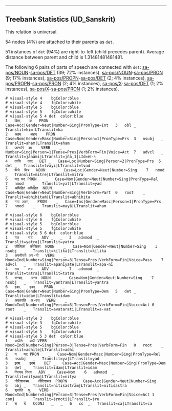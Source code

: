 

--------------------------------------------------------------------------------

## Treebank Statistics (UD_Sanskrit)

This relation is universal.

54 nodes (4%) are attached to their parents as `det`.

51 instances of `det` (94%) are right-to-left (child precedes parent).
Average distance between parent and child is 1.31481481481481.

The following 6 pairs of parts of speech are connected with `det`: [sa-pos/NOUN]()-[sa-pos/DET]() (39; 72% instances), [sa-pos/NOUN]()-[sa-pos/PRON]() (9; 17% instances), [sa-pos/PROPN]()-[sa-pos/DET]() (2; 4% instances), [sa-pos/PROPN]()-[sa-pos/PRON]() (2; 4% instances), [sa-pos/X]()-[sa-pos/DET]() (1; 2% instances), [sa-pos/X]()-[sa-pos/PRON]() (1; 2% instances).


~~~ conllu
# visual-style 4	bgColor:blue
# visual-style 4	fgColor:white
# visual-style 5	bgColor:blue
# visual-style 5	fgColor:white
# visual-style 5 4 det	color:blue
1	किम्	क	PRON	_	Case=Acc|Gender=Neut|Number=Sing|PronType=Int	3	obl	_	Translit=kim|LTranslit=ka
2	अहम्	अहम्	PRON	_	Case=Nom|Gender=Masc|Number=Sing|Person=1|PronType=Prs	3	nsubj	_	Translit=aham|LTranslit=aham
3	जानामि	ज्ञा	VERB	_	Number=Sing|Person=1|Tense=Pres|VerbForm=Fin|Voice=Act	7	advcl	_	Translit=jānāmi|LTranslit=jñā_1|LId=ज्ञा-१
4	त्वयि	त्वद्	DET	_	Case=Loc|Number=Sing|Person=2|PronType=Prs	5	det	_	Translit=tvayi|LTranslit=tvad
5	मित्रे	मित्र	NOUN	_	Case=Loc|Gender=Neut|Number=Sing	7	nmod	_	Translit=mitre|LTranslit=mitra
6	यत्	यद्	PRON	_	Case=Nom|Gender=Neut|Number=Sing|PronType=Rel	7	nmod	_	Translit=yat|LTranslit=yad
7	अभिहितं	अभिहित	NOUN	_	Case=Nom|Gender=Neut|Number=Sing|VerbForm=Part	0	root	_	Translit=abhihitaṁ|LTranslit=abhihita
8	मया	अहम्	PRON	_	Case=Ins|Gender=Masc|Person=1|PronType=Prs	7	nmod	_	Translit=mayā|LTranslit=aham

~~~


~~~ conllu
# visual-style 6	bgColor:blue
# visual-style 6	fgColor:white
# visual-style 5	bgColor:blue
# visual-style 5	fgColor:white
# visual-style 5 6 det	color:blue
1	यत्र	यत्र	ADV	_	_	3	advmod	_	Translit=yatra|LTranslit=yatra
2	कीलिका	कीलिका	NOUN	_	Case=Nom|Gender=Neut|Number=Sing	3	nsubj	_	Translit=kīlikā|LTranslit=kīlikā
3	अपनीयते	अप-नी	VERB	_	Mood=Ind|Number=Sing|Person=3|Tense=Pres|VerbForm=Fin|Voice=Pass	7	advcl	_	Translit=apanīyate|LTranslit=apa-nī
4	तत्र	तत्र	ADV	_	_	7	advmod	_	Translit=tatra|LTranslit=tatra
5	यन्त्रम्	यन्त्र	NOUN	_	Case=Nom|Gender=Neut|Number=Sing	7	nsubj	_	Translit=yantram|LTranslit=yantra
6	इदम्	इदम्	PRON	_	Case=Nom|Gender=Neut|Number=Sing|PronType=Dem	5	det	_	Translit=idam|LTranslit=idam
7	अवतरति	अ-वत्	VERB	_	Mood=Ind|Number=Sing|Person=3|Tense=Pres|VerbForm=Fin|Voice=Act	0	root	_	Translit=avatarati|LTranslit=a-vat

~~~


~~~ conllu
# visual-style 3	bgColor:blue
# visual-style 3	fgColor:white
# visual-style 5	bgColor:blue
# visual-style 5	fgColor:white
# visual-style 5 3 det	color:blue
1	अधीते	अधी	VERB	_	Mood=Ind|Number=Sing|Person=3|Tense=Pres|VerbForm=Fin	0	root	_	Translit=adhīte|LTranslit=adhī
2	य	यद्	PRON	_	Case=Nom|Gender=Masc|Number=Sing|PronType=Rel	6	nsubj	_	Translit=ya|LTranslit=yad
3	इदम्	इदम्	DET	_	Case=Acc|Gender=Masc|Number=Sing|PronType=Dem	5	det	_	Translit=idam|LTranslit=idam
4	नित्यम्	नित्य	ADV	_	Case=Nom	6	advmod	_	Translit=nityam|LTranslit=nitya
5	नीतिशस्त्रम्	नीतिशस्त्र	PROPN	_	Case=Acc|Gender=Neut|Number=Sing	6	obj	_	Translit=nītiśastram|LTranslit=nītiśastra
6	शृणोति	श्रु	VERB	_	Mood=Ind|Number=Sing|Person=3|Tense=Pres|VerbForm=Fin|Voice=Act	1	conj	_	Translit=śr̥ṇoti|LTranslit=śru
7	च	च	CCONJ	_	_	6	cc	_	Translit=ca|LTranslit=ca

~~~


